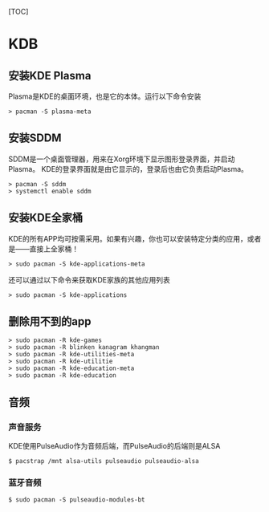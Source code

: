 [TOC]

# KDB
## 安装KDE Plasma
Plasma是KDE的桌面环境，也是它的本体。运行以下命令安装
```
> pacman -S plasma-meta
```

## 安装SDDM
SDDM是一个桌面管理器，用来在Xorg环境下显示图形登录界面，并启动Plasma。
KDE的登录界面就是由它显示的，登录后也由它负责启动Plasma。
```
> pacman -S sddm
> systemctl enable sddm
```


## 安装KDE全家桶
KDE的所有APP均可按需采用。如果有兴趣，你也可以安装特定分类的应用，或者是——直接上全家桶！
```
> sudo pacman -S kde-applications-meta
```
还可以通过以下命令来获取KDE家族的其他应用列表
```
> sudo pacman -S kde-applications
```

## 删除用不到的app
```
> sudo pacman -R kde-games
> sudo pacman -R blinken kanagram khangman
> sudo pacman -R kde-utilities-meta
> sudo pacman -R kde-utilitie
> sudo pacman -R kde-education-meta
> sudo pacman -R kde-education
```

## 音频
### 声音服务
KDE使用PulseAudio作为音频后端，而PulseAudio的后端则是ALSA
```
$ pacstrap /mnt alsa-utils pulseaudio pulseaudio-alsa
```
### 蓝牙音频
```
$ sudo pacman -S pulseaudio-modules-bt
```